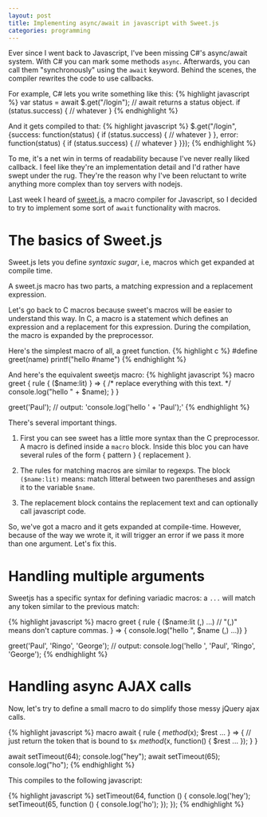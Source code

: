 ```yaml
---
layout: post
title: Implementing async/await in javascript with Sweet.js
categories: programming
---
```

Ever since I went back to Javascript, I've been missing C#'s async/await system.
With C# you can mark some methods `async`. Afterwards, you can call them "synchronously" using the `await` keyword. Behind the scenes, the compiler rewrites the code to use callbacks.

For example, C# lets you write something like this: 
{% highlight javascript %}
var status = await $.get("/login"); // await returns a status object.
if (status.success) {
    // whatever
}
{% endhighlight %}

And it gets compiled to that:
{% highlight javascript %}
$.get("/login", {success: function(status) { 
                                if (status.success) {
                                    // whatever 
                                }
                }, error: function(status) { 
                                if (status.success) {
                                    // whatever 
                                }
                }});
{% endhighlight %}

To me, it's a net win in terms of readability because I've never really liked callback. I feel like they're an implementation detail and I'd rather have swept under the rug. They're the reason why I've been reluctant to write anything more complex than toy servers with nodejs.

Last week I heard of [sweet.js](http://sweetjs.org/), a macro compiler for Javascript, so I decided to try to implement some sort of `await` functionality with macros.

# The basics of Sweet.js

Sweet.js lets you define _syntaxic sugar_, i.e, macros which get expanded at compile time.

A sweet.js macro has two parts, a matching expression and a replacement expression.

Let's go back to C macros because sweet's macros will be easier to understand this way. In C, a macro is a statement which defines an expression and a replacement for this expression. During the compilation, the macro is expanded by the preprocessor.

Here's the simplest macro of all, a greet function.
{% highlight c %}
#define greet(name) printf("hello #name")
{% endhighlight %}
 
And here's the equivalent sweetjs macro:
{% highlight javascript %}
macro greet {
  rule {
    ($name:lit)
  } => {
    /* replace everything with this text. */ 
    console.log("hello " + $name);
  }
}

greet('Paul'); // output: 'console.log('hello ' + 'Paul');'
{% endhighlight %}

There's several important things.

1. First you can see sweet has a little more syntax than the C preprocessor. A macro is defined inside a `macro` block. Inside this bloc you can have several rules of the form { pattern } { replacement }.

2. The rules for matching macros are similar to regexps. The block `($name:lit)` means: match litteral between two parentheses and assign it to the variable `$name`.

3. The replacement block contains the replacement text and can optionally call javascript code.

So, we've got a macro and it gets expanded at compile-time. However, because of the way we wrote it, it will trigger an error if we pass it more than one argument. Let's fix this.

# Handling multiple arguments

Sweetjs has a specific syntax for defining variadic macros: a `...` will match any token similar to the previous match:

{% highlight javascript %}
macro greet {
  rule {
    ($name:lit (,) ...) // "(,)" means don't capture commas.
  } => { console.log("hello ", $name (,) ...)}
}

greet('Paul', 'Ringo', 'George');
// output: console.log('hello ', 'Paul', 'Ringo', 'George');
{% endhighlight %}


# Handling async AJAX calls 

Now, let's try to define a small macro to do simplify those messy jQuery ajax calls.

{% highlight javascript %}
macro await {
  rule {
    $method($x);
    $rest
    ...
  } => {
    // just return the token that is bound to `$x`
    $method($x, function() {
        $rest
        ...
    });
  }
}

await setTimeout(64);
console.log("hey");
await setTimeout(65);
console.log("ho");
{% endhighlight %}

This compiles to the following javascript:

{% highlight javascript %}
setTimeout(64, function () {
    console.log('hey');
    setTimeout(65, function () {
        console.log('ho');
    });
});
{% endhighlight %}

[^hygienic]: Hygienic macros are
 
